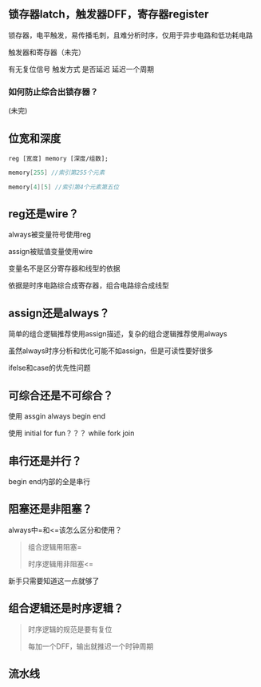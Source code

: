 ## 锁存器latch，触发器DFF，寄存器register

锁存器，电平触发，易传播毛刺，且难分析时序，仅用于异步电路和低功耗电路

触发器和寄存器（未完）

有无复位信号 触发方式 是否延迟 延迟一个周期

### 如何防止综合出锁存器？

(未完)

## 位宽和深度

```
reg [宽度] memory [深度/组数];
```

```verilog
memory[255] //索引第255个元素
```

```verilog
memory[4][5] //索引第4个元素第五位
```

## reg还是wire？

always被变量符号使用reg

assign被赋值变量使用wire

变量名不是区分寄存器和线型的依据

依据是时序电路综合成寄存器，组合电路综合成线型

## assign还是always？

简单的组合逻辑推荐使用assign描述，复杂的组合逻辑推荐使用always

虽然always时序分析和优化可能不如assign，但是可读性要好很多

ifelse和case的优先性问题

## 可综合还是不可综合？

使用 assgin always begin end

使用 initial for fun？？？ while fork join

## 串行还是并行？

begin end内部的全是串行

## 阻塞还是非阻塞？

always中=和<=该怎么区分和使用？

> 组合逻辑用阻塞=
>
> 时序逻辑用非阻塞<=

新手只需要知道这一点就够了

## 组合逻辑还是时序逻辑？

> 时序逻辑的规范是要有复位
>
> 每加一个DFF，输出就推迟一个时钟周期

## 流水线